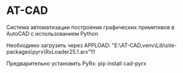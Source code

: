 # AT-CAD
Система автоматизации построения графических примитивов в AutoCAD с использованием Python

Необходимо загрузить через APPLOAD: "E:\AT-CAD\.venv\Lib\site-packages\pyrx\RxLoader25.1.arx"!!!

Предварительно установить PyRx:  pip install cad-pyrx

